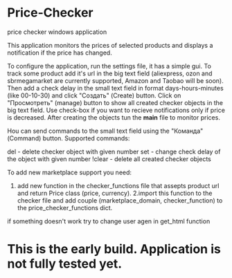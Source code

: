 # Price-Checker
price checker windows application

This application monitors the prices of selected products and displays a notification if the price has changed.

To configure the application, run the settings file, it has a simple gui. To track some product add it's url
in the big text field (aliexpress, ozon and sbrmegamarket are currently supported, Amazon and Taobao will be soon). Then add a check delay in 
the small text field in format days-hours-minutes (like 00-10-30) and click "Создать" (Create) button. Click
on "Просмотреть" (manage) button to show all created checker objects in the big text field. Use check-box if
you want to recieve notifications only if price is decreased. After creating  the objects tun the __main__ 
file to monitor prices.

Нou can send commands to the small text field using the "Команда" (Command) button. Supported commands:

  del <number>  - delete checker object with given number
  set <number> <delay>  - change check delay of the object with given number
  !clear  - delete all created checker objects

To add new marketplace support you need:
  1. add new function in the checker_functions file that assepts product url and return Price class (price, currency).
  2.import this function to the checker file and add couple (marketplace_domain, checker_function) to the price_checker_functions dict. 
  
  if something doesn't work try to change user agen in get_html function
  
  # This is the early build. Application is not fully tested yet.
